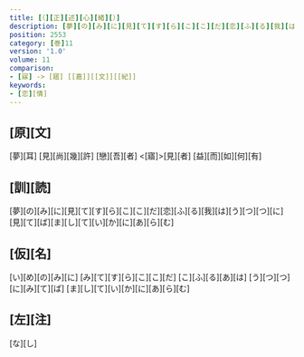 ```yaml
---
title: [（][正][述][心][緒][）]
description: [夢][の][み][に][見][て][す][ら][こ][こ][だ][恋][ふ][る][我][は][う][つ][つ][に][見][て][ば][ま][し][て][い][か][に][あ][ら][む]
position: 2553
category: [巻]11
version: '1.0'
volume: 11
comparison:
- [寐] -> [寤] [[嘉]][[文]][[紀]]
keywords:
- [恋][情]
---
```


## [原][文]

[夢][耳] [見][尚][幾][許] [戀][吾][者] <[寤]>[見][者] [益][而][如][何][有]

## [訓][読]

[夢][の][み][に][見][て][す][ら][こ][こ][だ][恋][ふ][る][我][は][う][つ][つ][に][見][て][ば][ま][し][て][い][か][に][あ][ら][む]

## [仮][名]

[い][め][の][み][に] [み][て][す][ら][こ][こ][だ] [こ][ふ][る][あ][は] [う][つ][つ][に][み][て][ば] [ま][し][て][い][か][に][あ][ら][む]

## [左][注]

[な][し]
